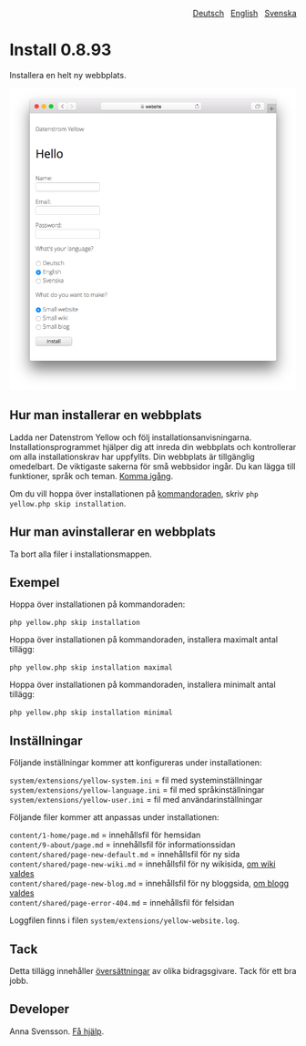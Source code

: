 <p align="right"><a href="README-de.md">Deutsch</a> &nbsp; <a href="README.md">English</a> &nbsp; <a href="README-sv.md">Svenska</a></p>

# Install 0.8.93

Installera en helt ny webbplats.

<p align="center"><img src="SCREENSHOT.png?raw=true" alt="Skärmdump"></p>

## Hur man installerar en webbplats

Ladda ner Datenstrom Yellow och följ installationsanvisningarna. Installationsprogrammet hjälper dig att inreda din webbplats och kontrollerar om alla installationskrav har uppfyllts. Din webbplats är tillgänglig omedelbart. De viktigaste sakerna för små webbsidor ingår. Du kan lägga till funktioner, språk och teman. [Komma igång](https://datenstrom.se/sv/yellow/help/how-to-get-started).

Om du vill hoppa över installationen på [kommandoraden](https://github.com/annaesvensson/yellow-core/tree/main/README-sv.md), skriv `php yellow.php skip installation`.

## Hur man avinstallerar en webbplats

Ta bort alla filer i installationsmappen.

## Exempel

Hoppa över installationen på kommandoraden:

`php yellow.php skip installation`  

Hoppa över installationen på kommandoraden, installera maximalt antal tillägg:

`php yellow.php skip installation maximal`  

Hoppa över installationen på kommandoraden, installera minimalt antal tillägg:

`php yellow.php skip installation minimal`  

## Inställningar

Följande inställningar kommer att konfigureras under installationen:

`system/extensions/yellow-system.ini` = fil med systeminställningar  
`system/extensions/yellow-language.ini` = fil med språkinställningar  
`system/extensions/yellow-user.ini` = fil med användarinställningar  

Följande filer kommer att anpassas under installationen:

`content/1-home/page.md` = innehållsfil för hemsidan  
`content/9-about/page.md` = innehållsfil för informationssidan  
`content/shared/page-new-default.md` = innehållsfil för ny sida  
`content/shared/page-new-wiki.md` = innehållsfil för ny wikisida, [om wiki valdes](https://github.com/annaesvensson/yellow-wiki/tree/main/README-sv.md)  
`content/shared/page-new-blog.md` = innehållsfil för ny bloggsida, [om blogg valdes](https://github.com/annaesvensson/yellow-blog/tree/main/README-sv.md)  
`content/shared/page-error-404.md` = innehållsfil för felsidan  

Loggfilen finns i filen `system/extensions/yellow-website.log`.

## Tack

Detta tillägg innehåller [översättningar](https://github.com/annaesvensson/yellow-language/tree/main/README-sv.md) av olika bidragsgivare. Tack för ett bra jobb.

## Developer

Anna Svensson. [Få hjälp](https://datenstrom.se/sv/yellow/help/).
